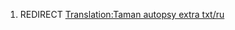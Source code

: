 1.  REDIRECT [Translation:Taman autopsy extra
    txt/ru](Translation:Taman_autopsy_extra_txt/ru "wikilink")